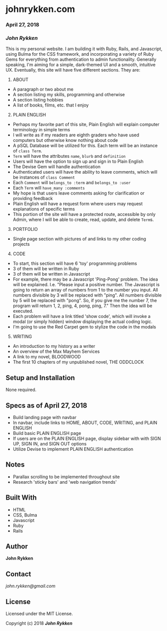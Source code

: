 # johnrykken.com

### April 27, 2018

### _John Rykken_


This is my personal website. I am building it with Ruby, Rails, and Javascript, using Bulma for the CSS framework, and incorporating a variety of Ruby Gems for everything from authentication to admin functionality. Generally speaking, I'm aiming for a simple, dark-themed UI and a smooth, intuitive UX. Eventually, this site will have five different sections. They are:

1. ABOUT
  * A paragraph or two about me
  * A section listing my skills, programming and otherwise
  * A section listing hobbies
  * A list of books, films, etc. that I enjoy

2. PLAIN ENGLISH
  * Perhaps my favorite part of this site, Plain English will explain computer terminology in simple terms
  * I will write as if my readers are eighth graders who have used computers but otherwise know nothing about code  
  * A pSQL Database will be utilized for this. Each term will be an instance of  `class Term`.
  * `Term` will have the attributes `name`, `blurb` and `definition`
  * Users will have the option to sign up and sign in to Plain English  
  * The Devise Gem will handle authentication
  * Authenticated users will have the ability to leave comments, which will be instances of `class Comment`
  * Each `Comment` will `belongs_to :term` and `belongs_to :user`
  * Each  `Term` will `have_many :comments`
  * My hope is that users leave comments asking for clarification or providing feedback
  * Plain English will have a request form where users may request explanations of specific terms
  * This portion of the site will have a protected route, accessible by only Admin, where I will be able to create, read, update, and delete `Term`s.     

3. PORTFOLIO
  * Single page section with pictures of and links to my other coding projects

4. CODE
  * To start, this section will have 6 'toy' programming problems
  * 3 of them will be written in Ruby
  * 3 of them will be written in Javascript
  * For example, there may be a Javascript 'Ping-Pong' problem. The idea will be explained. I.e. "Please input a positive number. The Javascript is going to return an array of numbers from 1 to the number you input. All numbers divisible by 3 will be replaced with "ping". All numbers divisible by 5 will be replaced with "pong". So, if you give me the number 7, the program will return 1, 2, ping, 4, pong, ping, 7." Then the idea will be executed.
  * Each problem will have a link titled 'show code', which will invoke a modal (or simply hidden) window displaying the actual coding logic.
  * I'm going to use the Red Carpet gem to stylize the code in the modals    

5. WRITING
  * An introduction to my history as a writer
  * An overview of the Max Mayhem Services
  * A link to my novel, BLOODWOOD
  * The first 10 chapters of my unpublished novel, THE ODDCLOCK      

## Setup and Installation

None required.

## Specs as of April 27, 2018

* Build landing page with navbar
* In navbar, include links to HOME, ABOUT, CODE, WRITING, and PLAIN ENGLISH
* Build basic PLAIN ENGLISH page
* If users are on the PLAIN ENGLISH page, display sidebar with with SIGN UP, SIGN IN, and SIGN OUT options  
* Utilize Devise to implement PLAIN ENGLISH authentication   

## Notes
* Parallax scrolling to be implemented throughout site
* Research 'sticky bars' and 'web navigation trends'

## Built With

* HTML
* CSS, Bulma
* Javascript
* Ruby
* Rails

## Author

**John Rykken**

## Contact

_john.rykken@gmail.com_

## License

Licensed under the MIT License.

  <!-- ## Acknowledgments -->

Copyright (c) 2018 **_John Rykken_**
